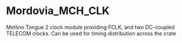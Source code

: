 # Mordovia_MCH_CLK
Metlino Tongue 2 clock module providing FCLK, and two DC-coupled TELECOM clocks. Can be used for timing distribution across the crate
